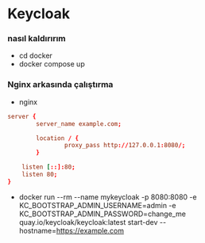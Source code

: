 # Keycloak

### nasıl kaldırırım
- cd docker
- docker compose up


### Nginx arkasında çalıştırma
- nginx
```conf
server {
        server_name example.com;

        location / {
                proxy_pass http://127.0.0.1:8080/;
        }

    listen [::]:80;
    listen 80;
}
```
- docker run --rm --name mykeycloak -p 8080:8080 -e KC_BOOTSTRAP_ADMIN_USERNAME=admin -e KC_BOOTSTRAP_ADMIN_PASSWORD=change_me quay.io/keycloak/keycloak:latest start-dev --hostname=https://example.com

